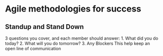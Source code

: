 # Agile methodologies for success

## Standup and Stand Down
  3 questions you cover, and each member should answer:
    1. What did you do today?
    2. What will you do tomorrow?
    3. Any Blockers
This help keep an open line of communication

